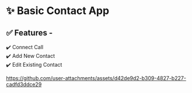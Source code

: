 # ✨ Basic Contact App

## ✅ Features -

✔️ Connect Call  
✔️ Add New Contact  
✔️ Edit Existing Contact  


https://github.com/user-attachments/assets/d42de9d2-b309-4827-b227-cadfd3ddce29

